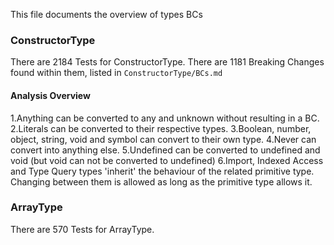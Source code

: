 This file documents the overview of types BCs

### ConstructorType

There are 2184 Tests for ConstructorType.
There are 1181 Breaking Changes found within them, listed in `ConstructorType/BCs.md`

#### Analysis Overview

1.Anything can be converted to any and unknown without resulting in a BC.
2.Literals can be converted to their respective types.
3.Boolean, number, object, string, void and symbol can convert to their own type.
4.Never can convert into anything else.
5.Undefined can be converted to undefined and void (but void can not be converted to undefined)
6.Import, Indexed Access and Type Query types 'inherit' the behaviour of the related primitive type. Changing between them is allowed as long as the primitive type allows it.

### ArrayType

There are 570 Tests for ArrayType.
